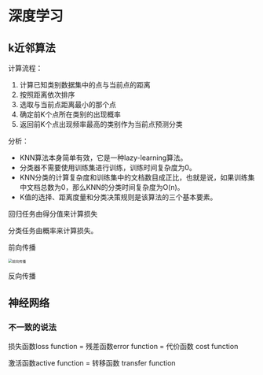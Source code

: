 # 深度学习

## k近邻算法

计算流程：

1. 计算已知类别数据集中的点与当前点的距离
2. 按照距离依次排序
3. 选取与当前点距离最小的那个点
4. 确定前K个点所在类别的出现概率
5. 返回前K个点出现频率最高的类别作为当前点预测分类

分析：

- KNN算法本身简单有效，它是一种lazy-learning算法。
- 分类器不需要使用训练集进行训练，训练时间复杂度为0。
- KNN分类的计算复杂度和训练集中的文档数目成正比，也就是说，如果训练集中文档总数为0，那么KNN的分类时间复杂度为O(n)。
- K值的选择、距离度量和分类决策规则是该算法的三个基本要素。



回归任务由得分值来计算损失

分类任务由概率来计算损失。



前向传播

<img src="D:\machine vision\视觉识别\笔记\捕获.PNG" alt="前向传播" style="zoom: 50%;" />

反向传播

## 神经网络

### 不一致的说法

损失函数loss function = 残差函数error function = 代价函数 cost function

激活函数active function = 转移函数 transfer function